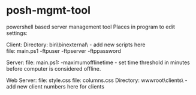 # posh-mgmt-tool
powershell based server management tool
Places in program to edit settings: 

Client: 
Directory: bin\binexternal\ - add new scripts here
</br>
file: main.ps1
-ftpuser 
-ftpserver
-ftppassword

Server: 
file: main.ps1: 
-maximumofflinetime - set time threshold in minutes before computer is considered offline.

Web Server: 
file: style.css
file: columns.css
Directory: wwwroot\clients\ - add new client numbers here for clients
